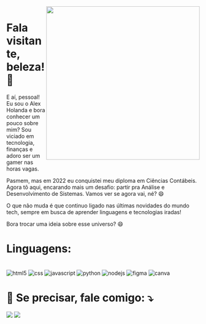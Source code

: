 <img src="https://raw.githubusercontent.com/MicaelliMedeiros/micaellimedeiros/master/image/computer-illustration.png" min-width="400px" max-width="400px" width="400px" align="right">

<p align="left"> 
  <h1>Fala visitante, beleza! 🤙</h1>
  <p>E aí, pessoal! Eu sou o Alex Holanda e bora conhecer um pouco sobre mim? Sou viciado em tecnologia, finanças e adoro ser um gamer nas horas vagas.</p>
  <p>Pasmem, mas em 2022 eu conquistei meu diploma em Ciências Contábeis. Agora tô aqui, encarando mais um desafio: partir pra Análise e Desenvolvimento de Sistemas. Vamos ver se agora vai, né? 😄
  <p>O que não muda é que continuo ligado nas últimas novidades do mundo tech, sempre em busca de aprender linguagens e tecnologias iradas!</p>
  Bora trocar uma ideia sobre esse universo? 😄

</p>

<p align="left">
  <h1>Linguagens:</h1>
  <div style="display: inline block"><br/>
  <img align="center" alt="html5" src="https://img.shields.io/badge/HTML5-E34F26?style=for-the-badge&logo=html5&logoColor=white" />
  <img align="center" alt="css" src="https://img.shields.io/badge/CSS-239120?&style=for-the-badge&logo=css3&logoColor=white" />
  <img align="center" alt="javascript" src="https://img.shields.io/badge/JavaScript-F7DF1E?style=for-the-badge&logo=javascript&logoColor=black" />
  <img align="center" alt="python" src="https://img.shields.io/badge/Python-3776AB?style=for-the-badge&logo=python&logoColor=white" />
  <img align="center" alt="nodejs" src="https://img.shields.io/badge/Node.js-43853D?style=for-the-badge&logo=node.js&logoColor=white" />
  <img align="center" alt="figma" src="https://img.shields.io/badge/Figma-F24E1E?style=for-the-badge&logo=figma&logoColor=white" />
  <img align="center" alt="canva" src="https://img.shields.io/badge/Canva-%2300C4CC.svg?&style=for-the-badge&logo=Canva&logoColor=white" />
</div>

</p>
<p align="left">
  
  <h1>💌 Se precisar, fale comigo: ⤵️</h1>
</p>

<p align="left">
  <a href="mailto:alexhollsp@hotmail.com" alt="Gmail">
  <img src="https://img.shields.io/badge/-Gmail-FF0000?style=flat-square&labelColor=FF0000&logo=gmail&logoColor=white" /></a>

  <a href="https://www.linkedin.com/in/alexhollsp/" alt="LinkedIn">
  <img src="https://img.shields.io/badge/-Linkedin-0e76a8?style=flat-square&logo=Linkedin&logoColor=white" /></a>
  
</p>
